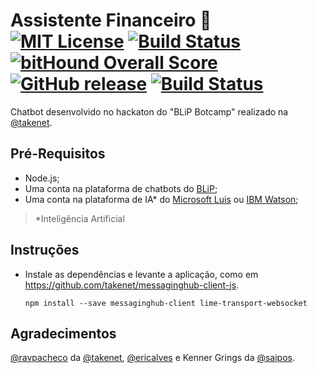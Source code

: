 # Assistente Financeiro 🤖 [![MIT License](https://img.shields.io/badge/License-MIT-red.svg)](LICENSE) [![Build Status](https://scrutinizer-ci.com/g/dedevillela/bot-assistente-financeiro/badges/build.png?b=master)](https://scrutinizer-ci.com/g/dedevillela/VRS-Operator-Flags/build-status/master) [![bitHound Overall Score](https://www.bithound.io/github/dedevillela/bot-assistente-financeiro/badges/score.svg)](https://www.bithound.io/github/dedevillela/bot-assistente-financeiro) [![GitHub release](https://img.shields.io/github/release/dedevillela/bot-assistente-financeiro.svg)]() [![Build Status](https://travis-ci.org/dedevillela/bot-assistente-financeiro.svg?branch=master)](https://travis-ci.org/dedevillela/bot-assistente-financeiro)
Chatbot desenvolvido no hackaton do "BLiP Botcamp" realizado na [@takenet](https://github.com/takenet).

## Pré-Requisitos
- Node.js;
- Uma conta na plataforma de chatbots do [BLiP](https://blip.ai);
- Uma conta na plataforma de IA* do [Microsoft Luis](https://www.luis.ai) ou [IBM Watson](https://www.ibm.com/watson);
>*Inteligência Artificial

## Instruções
- Instale as dependências e levante a aplicação, como em https://github.com/takenet/messaginghub-client-js.

      npm install --save messaginghub-client lime-transport-websocket

## Agradecimentos
[@ravpacheco](https://github.com/ravpacheco) da [@takenet](https://github.com/takenet), [@ericalves](https://github.com/ericalves) e Kenner Grings da [@saipos](https://github.com/saipos).
